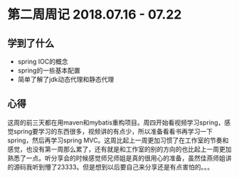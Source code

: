 # 第二周周记 2018.07.16 - 07.22

## 学到了什么

- spring IOC的概念
- spring的一些基本配置
- 简单了解了jdk动态代理和静态代理

## 心得

​	这周的前三天都在用maven和mybatis重构项目。周四开始看视频学习spring，感觉spring要学习的东西很多，视频讲的有点少，所以准备看看书再学习一下spring，然后再学习spring MVC。这周比起上一周更加习惯了在工作室的节奏和感觉，也没有第一周那么累了，还有就是和工作室的别的方向的也比起上一周更加熟悉了一点。听分享会的时候感觉师兄师姐是真的很用心的准备，虽然佳燕师姐讲的源码我听到懵了23333。但是想到以后要自己来分享还是有点害怕的。。。